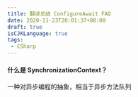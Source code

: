 ```yaml
---
title: 翻译总结 ConfigureAwait FAQ
date: 2020-11-23T20:01:37+08:00
draft: true
isCJKLanguage: true
tags:
 - CSharp
---
```




#### 什么是 SynchronizationContext？

一种对异步编程的抽象，相当于异步方法队列

